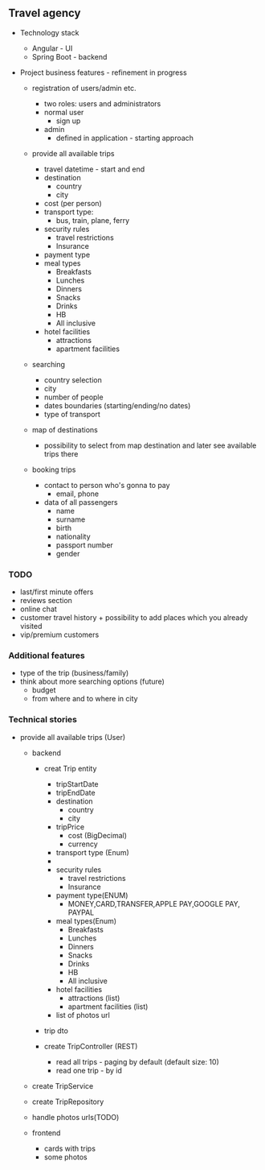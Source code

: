 ## Travel agency
- Technology stack
  - Angular - UI
  - Spring Boot - backend

- Project business features - refinement in progress
  - registration of users/admin etc.
    - two roles: users and administrators
    - normal user
      - sign up
    - admin
      - defined in application - starting approach

  - provide all available trips
    - travel datetime - start and end
    - destination
      - country
      - city
    - cost (per person)
    - transport type:
      - bus, train, plane, ferry
    - security rules
      - travel restrictions
      - Insurance
    - payment type
    - meal types
      - Breakfasts
      - Lunches
      - Dinners
      - Snacks
      - Drinks
      - HB
      - All inclusive
    - hotel facilities
      - attractions
      - apartment facilities

  - searching
    - country selection
    - city
    - number of people
    - dates boundaries (starting/ending/no dates)
    - type of transport

  - map of destinations
    - possibility to select from map destination and later see available trips there

  - booking trips
    - contact to person who's gonna to pay
      - email, phone
    - data of all passengers
      - name
      - surname
      - birth
      - nationality
      - passport number
      - gender

### TODO
- last/first minute offers
- reviews section
- online chat
- customer travel history + possibility to add places which you already visited
- vip/premium  customers

### Additional features
- type of the trip (business/family)
- think about more searching options (future)
  - budget
  - from where and to where in city


### Technical stories
- provide all available trips (User)
  - backend
    - creat Trip entity
      - tripStartDate
      - tripEndDate
      - destination
        - country
        - city
      - tripPrice
        - cost (BigDecimal)
        - currency
      - transport type (Enum)
      - 
      - security rules
        - travel restrictions
        - Insurance
      - payment type(ENUM)
        - MONEY,CARD,TRANSFER,APPLE PAY,GOOGLE PAY, PAYPAL
      - meal types(Enum)
        - Breakfasts
        - Lunches
        - Dinners
        - Snacks
        - Drinks
        - HB
        - All inclusive
      - hotel facilities
        - attractions (list)
        - apartment facilities (list)
      - list of photos url
       
    - trip dto
    - create TripController (REST)
      - read all trips - paging by default (default size: 10)
      - read one trip - by id
  - create TripService
  - create TripRepository
  - handle photos urls(TODO)
  

  - frontend
    - cards with trips
    - some photos


